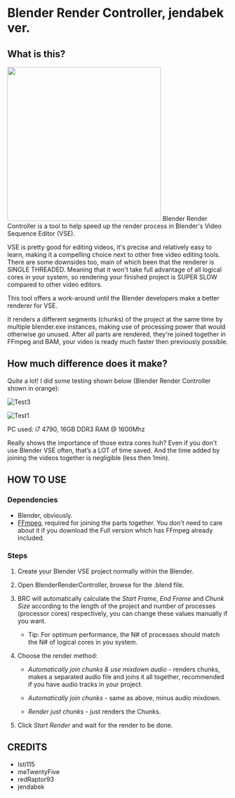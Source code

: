 # Blender Render Controller, jendabek ver.

## What is this?
<img src="https://github.com/jendabek/BlenderRenderController/blob/master/BlenderRenderController/documents/assets/blender-render-controller.png" width="350"/>
Blender Render Controller is a tool to help speed up the render process in Blender's Video Sequence Editor (VSE).

VSE is pretty good for editing videos, it's precise and relatively easy to learn, making it a compelling choice next to other free video editing tools. There are some downsides too, main of which been that the renderer is SINGLE THREADED. Meaning that it won't take full advantage of all logical cores in your system, so rendering your finished project is SUPER SLOW compared to other video editors.

This tool offers a work-around until the Blender developers make a better renderer for VSE. 

It renders a different segments (chunks) of the project at the same time by multiple blender.exe instances, making use of processing power that would otherwise go unused. After all parts are rendered, they're joined together in FFmpeg and BAM, your video is ready much faster then previously possible.

## How much difference does it make?
Quite a lot! I did some testing shown below (Blender Render Controller shown in orange):

![Test3](https://app.box.com/representation/file_version_147671500287/image_2048/1.png?shared_name=u90snyjbzslz0zszwges1helzmyz6b8y)

![Test1](https://app.box.com/representation/file_version_147672318497/image_2048/1.png?shared_name=i1bwfn03tie6ieehwnz7mbp4lu700gzy)

PC used: i7 4790, 16GB DDR3 RAM @ 1600Mhz

Really shows the importance of those extra cores huh? Even if you don't use Blender VSE often, that’s a LOT of time saved. And the time added by joining the videos together is negligible (less then 1min).

## HOW TO USE

### Dependencies
- Blender, obviously.
- [FFmpeg](https://ffmpeg.zeranoe.com/builds/win64/static/ffmpeg-latest-win64-static.zip), required for joining the parts together. You don't need to care about it if you download the Full version which has FFmpeg already included.


### Steps
1. Create your Blender VSE project normally within the Blender.
 
2. Open BlenderRenderController, browse for the .blend file.
 
3. BRC will automatically calculate the *Start Frame*, *End Frame* and *Chunk Size* according to the length of the project and number of processes (processor cores) respectively, you can change these values manually if you want.

	- Tip: For optimum performance, the N# of processes should match the N# of logical cores in you system.
 
4. Choose the render method:

	- *Automatically join chunks & use mixdown audio* - renders chunks, makes a separated audio file and joins it all together, recommended if you have audio tracks in your project.

	- *Automatically join chunks* - same as above, minus audio mixdown.

	- *Render just chunks* - just renders the Chunks.
 
5. Click *Start Render* and wait for the render to be done.

## CREDITS

- Isti115
- meTwentyFive
- redRaptor93
- jendabek
